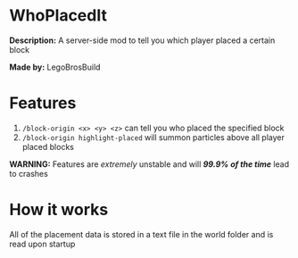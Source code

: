 # WhoPlacedIt

**Description:** A server-side mod to tell you which player placed a certain block 

**Made by:** LegoBrosBuild

# Features 
1. `/block-origin <x> <y> <z>` can tell you who placed the specified block
2. `/block-origin highlight-placed` will summon particles above all player placed blocks

**WARNING:** Features are *extremely* unstable and will ***99.9% of the time*** lead to crashes

# How it works
All of the placement data is stored in a text file in the world folder and is read upon startup
